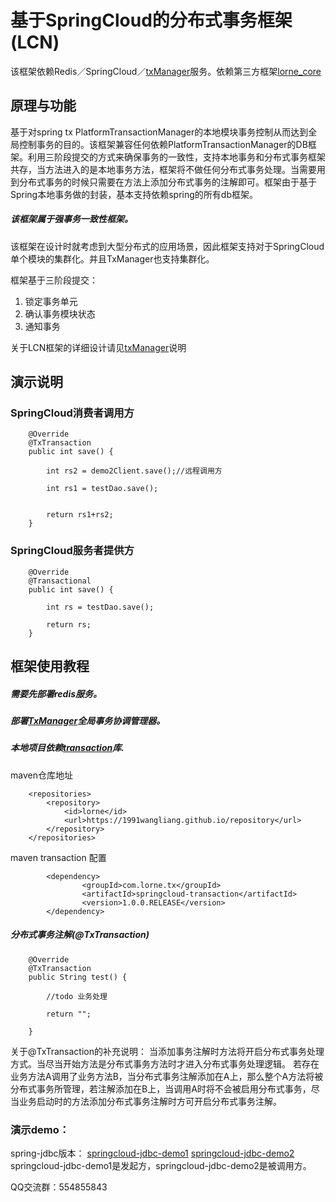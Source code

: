 # 基于SpringCloud的分布式事务框架(LCN)

  该框架依赖Redis／SpringCloud／[txManager](https://github.com/1991wangliang/springcloud-tx-manager)服务。依赖第三方框架[lorne_core](https://github.com/1991wangliang/lorne_core)
  
## 原理与功能
  基于对spring tx PlatformTransactionManager的本地模块事务控制从而达到全局控制事务的目的。该框架兼容任何依赖PlatformTransactionManager的DB框架。利用三阶段提交的方式来确保事务的一致性，支持本地事务和分布式事务框架共存，当方法进入的是本地事务方法，框架将不做任何分布式事务处理。当需要用到分布式事务的时候只需要在方法上添加分布式事务的注解即可。框架由于基于Spring本地事务做的封装，基本支持依赖spring的所有db框架。
  
##### 该框架属于强事务一致性框架。
  
  该框架在设计时就考虑到大型分布式的应用场景，因此框架支持对于SpringCloud单个模块的集群化。并且TxManager也支持集群化。
  
框架基于三阶段提交：
  
1. 锁定事务单元
2. 确认事务模块状态
3. 通知事务
   

关于LCN框架的详细设计请见[txManager](https://github.com/1991wangliang/springcloud-tx-manager)说明

## 演示说明

### SpringCloud消费者调用方
 

```$xslt
    @Override
    @TxTransaction
    public int save() {

        int rs2 = demo2Client.save();//远程调用方
        
        int rs1 = testDao.save();


        return rs1+rs2;
    }

```

### SpringCloud服务者提供方

```$xslt
    @Override
    @Transactional
    public int save() {

        int rs = testDao.save();

        return rs;
    }

```


   
## 框架使用教程
##### 需要先部署redis服务。  
##### 部署[TxManager](https://github.com/1991wangliang/springcloud-tx-manager)全局事务协调管理器。  
##### 本地项目依赖[transaction](https://github.com/1991wangliang/springcloud-transaction)库.  

maven仓库地址

```$xslt
    <repositories>
        <repository>
            <id>lorne</id>
            <url>https://1991wangliang.github.io/repository</url>
        </repository>
    </repositories>
```
maven transaction 配置

``` 
        <dependency>
                <groupId>com.lorne.tx</groupId>
             	<artifactId>springcloud-transaction</artifactId>
             	<version>1.0.0.RELEASE</version>
        </dependency> 
```

##### 分布式事务注解(@TxTransaction)
```$xslt
    @Override
    @TxTransaction    
    public String test() {

        //todo 业务处理

        return "";

    }
```
关于@TxTransaction的补充说明：
当添加事务注解时方法将开启分布式事务处理方式。当尽当开始方法是分布式事务方法时才进入分布式事务处理逻辑。
若存在业务方法A调用了业务方法B，当分布式事务注解添加在A上，那么整个A方法将被分布式事务所管理，若注解添加在B上，当调用A时将不会被启用分布式事务，尽当业务启动时的方法添加分布式事务注解时方可开启分布式事务注解。


### 演示demo：  

spring-jdbc版本：
[springcloud-jdbc-demo1](https://github.com/1991wangliang/springcloud-jdbc-demo1) [springcloud-jdbc-demo2](https://github.com/1991wangliang/springcloud-jdbc-demo2)   
springcloud-jdbc-demo1是发起方，springcloud-jdbc-demo2是被调用方。



QQ交流群：554855843
